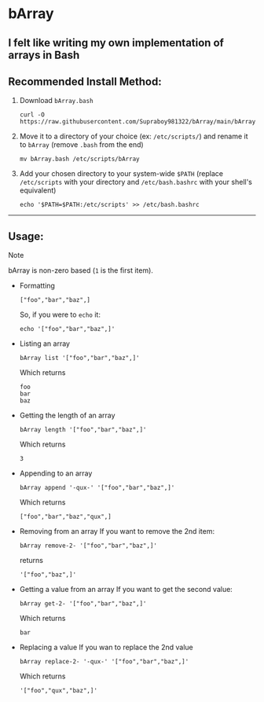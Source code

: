 # bArray
I felt like writing my own implementation of arrays in Bash
---
## Recommended Install Method:
1) Download `bArray.bash`
   ```shell
   curl -O https://raw.githubusercontent.com/Supraboy981322/bArray/main/bArray.bash
   ```
2) Move it to a directory of your choice (ex: `/etc/scripts/`) and rename it to `bArray` (remove `.bash` from the end)
   ```shell
   mv bArray.bash /etc/scripts/bArray
   ```
3) Add your chosen directory to your system-wide `$PATH` (replace `/etc/scripts` with your directory and `/etc/bash.bashrc` with your shell's equivalent)
   ```shell
   echo '$PATH=$PATH:/etc/scripts' >> /etc/bash.bashrc
   ```
---
## Usage:
> [!NOTE]
> bArray is non-zero based (`1` is the first item).
- Formatting
  ```
  ["foo","bar","baz",]
  ```
  So, if you were to `echo` it:
  ```shell
  echo '["foo","bar","baz",]'
  ```
- Listing an array
  ```shell
  bArray list '["foo","bar","baz",]'
  ```
  Which returns
  ```
  foo
  bar
  baz
  ```
- Getting the length of an array
  ```shell
  bArray length '["foo","bar","baz",]'
  ```
  Which returns
  ```
  3
  ```
- Appending to an array
  ```shell
  bArray append '-qux-' '["foo","bar","baz",]'
  ```
  Which returns
  ```
  ["foo","bar","baz","qux",]
  ```
- Removing from an array
  If you want to remove the 2nd item:
  ```shell
  bArray remove-2- '["foo","bar","baz",]'
  ```
  returns
  ```
  '["foo","baz",]'
  ```
- Getting a value from an array
  If you want to get the second value:
  ```shell
  bArray get-2- '["foo","bar","baz",]'
  ```
  Which returns
  ```
  bar
  ```
- Replacing a value
  If you wan to replace the 2nd value
  ```shell
  bArray replace-2- '-qux-' '["foo","bar","baz",]'
  ```
  Which returns
  ```
  '["foo","qux","baz",]'
  ```
